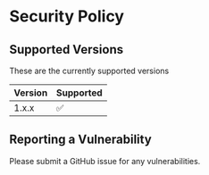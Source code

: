 # Security Policy

## Supported Versions

These are the currently supported versions

| Version | Supported          |
| ------- | ------------------ |
| 1.x.x   | :white_check_mark: |

## Reporting a Vulnerability

Please submit a GitHub issue for any vulnerabilities.
